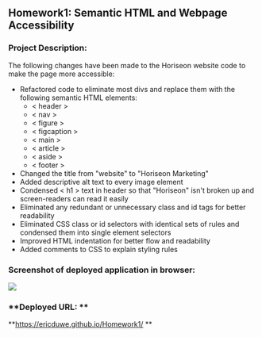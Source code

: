 ## **Homework1: Semantic HTML and Webpage Accessibility**

### **Project Description:**

The following changes have been made to the Horiseon website code to make the page more accessible:

- Refactored code to eliminate most divs and replace them with the following semantic HTML elements:
  - < header >
  - < nav >
  - < figure >
  - < figcaption >
  - < main >
  - < article >
  - < aside >
  - < footer >
- Changed the title from "website" to "Horiseon Marketing"
- Added descriptive alt text to every image element
- Condensed < h1 > text in header so that "Horiseon" isn't broken up and screen-readers can read it easily
- Eliminated any redundant or unnecessary class and id tags for better readability
- Eliminated CSS  class or id selectors with identical sets of rules and condensed them into single element selectors
- Improved HTML indentation for better flow and readability
- Added comments to CSS to explain styling rules

### Screenshot of deployed application in browser:

![](./assets/images/ericduwe.github.io_Homework1_Screenshot.png)



### **Deployed URL: **

**https://ericduwe.github.io/Homework1/ **
